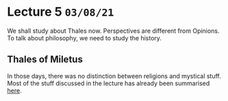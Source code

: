 # Lecture 5 `03/08/21`

We shall study about Thales now. Perspectives are different from Opinions. To talk about philosophy, we need to study the history.

## Thales of Miletus

In those days, there was no distinction between religions and mystical stuff. Most of the stuff discussed in the lecture has already been summarised [here](#thales-624-546-bc---thales-of-miletus). 